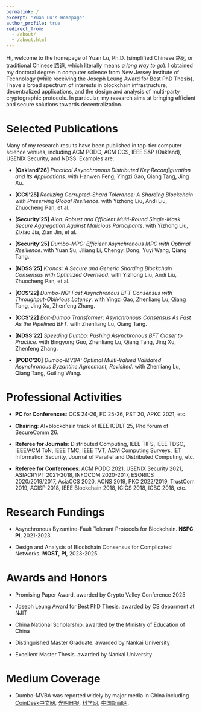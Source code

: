 ```yaml
---
permalink: /
excerpt: "Yuan Lu's Homepage"
author_profile: true
redirect_from: 
  - /about/
  - /about.html
---
```


Hi, welcome to the homepage of Yuan Lu, Ph.D. (simplified Chinese 路远 or traditional Chinese 路遠, which literally means *a long way to go*). I obtained my doctoral degree in computer science from New Jersey Institute of Technology (while receiving the Joseph Leung Award for Best PhD Thesis). I have a broad spectrum of interests in blockchain infrastructure, decentralized applications, and the design and analysis of multi-party cryptographic protocols. In particular, my research aims at bringing efficient and secure solutions towards decentralization.


 


Selected Publications
======

Many of my research results have been published in top-tier computer science venues, including ACM PODC, ACM CCS, IEEE S&P (Oakland), USENIX Security, and NDSS. Examples are:

- **[Oakland’26]** *Practical Asynchronous Distributed Key Reconfiguration and Its Applications*. with Hanwen Feng, Yingzi Gao, Qiang Tang, Jing Xu.

- **[CCS’25]** *Realizing Corrupted-Shard Tolerance: A Sharding Blockchain with Preserving Global Resilience*. with Yizhong Liu, Andi Liu, Zhuocheng Pan, et al.

- **[Security’25]** *Aion: Robust and Efficient Multi-Round Single-Mask Secure Aggregation Against Malicious Participants*. with Yizhong Liu, Zixiao Jia, Zian Jin, et al.

- **[Security’25]** *Dumbo-MPC: Efficient Asynchronous MPC with Optimal Resilience*. with Yuan Su, Jiliang Li, Chengyi Dong, Yuyi Wang, Qiang Tang.

- **[NDSS’25]** *Kronos: A Secure and Generic Sharding Blockchain Consensus with Optimized Overhead*. with Yizhong Liu, Andi Liu, Zhuocheng Pan, et al.
  
- **[CCS’22]** *Dumbo-NG: Fast Asynchronous BFT Consensus with Throughput-Oblivious Latency*. with Yingzi Gao, Zhenliang Lu, Qiang Tang, Jing Xu, Zhenfeng Zhang.
  
- **[CCS’22]** *Bolt-Dumbo Transformer: Asynchronous Consensus As Fast As the Pipelined BFT*. with Zhenliang Lu, Qiang Tang.
  
- **[NDSS’22]** *Speeding Dumbo: Pushing Asynchronous BFT Closer to Practice*. with Bingyong Guo, Zhenliang Lu, Qiang Tang, Jing Xu, Zhenfeng Zhang.
  
- **[PODC’20]** *Dumbo-MVBA: Optimal Multi-Valued Validated Asynchronous Byzantine Agreement, Revisited*. with Zhenliang Lu, Qiang Tang, Guiling Wang.

<!--
- *Aion: Robust and Efficient Multi-Round Single-Mask Secure Aggregation Against Malicious Participants*.  
     &nbsp; &nbsp; &nbsp; **Security** 25. with Yizhong Liu, Zixiao Jia, Zian Jin, et al.

- *Kronos: A Secure and Generic Sharding Blockchain Consensus with Optimized Overhead*.  
     &nbsp; &nbsp; &nbsp; **NDSS** 25. with Yizhong Liu, Andi Liu, Zhuocheng Pan, et al.

- *Efficient Asynchronous Byzantine Agreement without Private Setups*.  
     &nbsp; &nbsp; &nbsp; **ICDCS** 22. with Yingzi Gao, Zhenliang Lu, Qiang Tang, Jing Xu, Zhenfeng Zhang.

- *Fair Peer-to-Peer Content Delivery via Blockchain*.   
     &nbsp; &nbsp; &nbsp; **ESORICS** 21. with Songlin He, Qiang Tang, Guiling Wang, Chase Wu.

- *Generic Superlight Client for Permissionless Blockchains*.   
     &nbsp; &nbsp; &nbsp; **ESORICS** 20. with Qiang Tang, Guiling Wang.

- *Dragoon: Private Decentralized Human Intelligence Tasks Made Practical*.   
     &nbsp; &nbsp; &nbsp; **ICDCS** 20. with Qiang Tang, Guiling Wang.

- *ZebraLancer: Private and Anonymous Crowdsourcing System atop Open Blockchain*.   
     &nbsp; &nbsp; &nbsp; **ICDCS** 18. with Qiang Tang, Guiling Wang.
-->




Professional Activities
======

- **PC for Conferences**: CCS 24-26, FC 25-26, PST 20, APKC 2021, etc.

- **Chairing**: AI+blockchain track of IEEE ICDLT 25, Phd forum of SecureComm 26.

- **Referee for Journals**: Distributed Computing, IEEE TIFS, IEEE TDSC, IEEE/ACM ToN, IEEE TMC, IEEE TVT, ACM Computing Surveys, IET Information Security, Journal of Parallel and Distributed Computing, etc. 

- **Referee for Conferences**: ACM PODC 2021, USENIX Security 2021, ASIACRYPT 2021-2018, INFOCOM 2020-2017, ESORICS 2020/2019/2017, AsiaCCS 2020, ACNS 2019, PKC 2022/2019, TrustCom 2019, ACISP 2018, IEEE Blockchain 2018, ICICS 2018, ICBC 2018, etc. 




Research Fundings
======

- Asynchronous Byzantine-Fault Tolerant Protocols for Blockchain. **NSFC**, **PI**, 2021-2023

- Design and Analysis of Blockchain Consensus for Complicated Networks. **MOST**, **PI**, 2023-2025


Awards and Honors
======

- Promising Paper Award. awarded by Crypto Valley Conference 2025

- Joseph Leung Award for Best PhD Thesis. awarded by CS deparment at NJIT 

- China National Scholarship. awarded by the Ministry of Education of China

- Distinguished Master Graduate. awarded by Nankai University
 
- Excellent Master Thesis. awarded by Nankai University


Medium Coverage
======

- Dumbo-MVBA was reported widely by major media in China including [CoinDesk中文网](http://www.coindeskchinese.com/#/article/4976), [光明日报](https://app.gmdaily.cn/as/opened/n/85ece7999ee2440391078c2b7c43d890), [科学网](http://news.sciencenet.cn/sbhtmlnews/2021/2/360847.shtm?id=360847), [中国新闻网](http://www.chinanews.com/gn/2021/02-08/9407601.shtml).



<!---
More Personal Trajectory
======
Borned in [Pingdingshan](https://en.wikipedia.org/wiki/Pingdingshan) and raised in [Xiangyang](https://en.wikipedia.org/wiki/Xiangyang), I started my higher educations in the beautiful city of [Tianjin](https://en.wikipedia.org/wiki/Tianjin), where I received my B.Sc. degree in electrical engineering and B.B.A. degree in business administration from [Nankai University](https://en.wikipedia.org/wiki/Nankai_University) and [Tianjin University](https://en.wikipedia.org/wiki/Tianjin_University) respectively in 2011. After another 3 years' hard work, I obtained my M.Eng. degree with highest honors in electrical engineering from Nankai University in 2014. 

My [Ethereum](https://www.ethereum.org/) address is 0xBEEF1Bed3677Fe070591074De013cD371B121027



A data-driven personal website
======
Like many other Jekyll-based GitHub Pages templates, academicpages makes you separate the website's content from its form. The content & metadata of your website are in structured markdown files, while various other files constitute the theme, specifying how to transform that content & metadata into HTML pages. You keep these various markdown (.md), YAML (.yml), HTML, and CSS files in a public GitHub repository. Each time you commit and push an update to the repository, the [GitHub pages](https://pages.github.com/) service creates static HTML pages based on these files, which are hosted on GitHub's servers free of charge.

Many of the features of dynamic content management systems (like Wordpress) can be achieved in this fashion, using a fraction of the computational resources and with far less vulnerability to hacking and DDoSing. You can also modify the theme to your heart's content without touching the content of your site. If you get to a point where you've broken something in Jekyll/HTML/CSS beyond repair, your markdown files describing your talks, publications, etc. are safe. You can rollback the changes or even delete the repository and start over -- just be sure to save the markdown files! Finally, you can also write scripts that process the structured data on the site, such as [this one](https://github.com/academicpages/academicpages.github.io/blob/master/talkmap.ipynb) that analyzes metadata in pages about talks to display [a map of every location you've given a talk](https://academicpages.github.io/talkmap.html).

Getting started
======
1. Register a GitHub account if you don't have one and confirm your e-mail (required!)
1. Fork [this repository](https://github.com/academicpages/academicpages.github.io) by clicking the "fork" button in the top right. 
1. Go to the repository's settings (rightmost item in the tabs that start with "Code", should be below "Unwatch"). Rename the repository "[your GitHub username].github.io", which will also be your website's URL.
1. Set site-wide configuration and create content & metadata (see below -- also see [this set of diffs](http://archive.is/3TPas) showing what files were changed to set up [an example site](https://getorg-testacct.github.io) for a user with the username "getorg-testacct")
1. Upload any files (like PDFs, .zip files, etc.) to the files/ directory. They will appear at https://[your GitHub username].github.io/files/example.pdf.  
1. Check status by going to the repository settings, in the "GitHub pages" section

Site-wide configuration
------
The main configuration file for the site is in the base directory in [_config.yml](https://github.com/academicpages/academicpages.github.io/blob/master/_config.yml), which defines the content in the sidebars and other site-wide features. You will need to replace the default variables with ones about yourself and your site's github repository. The configuration file for the top menu is in [_data/navigation.yml](https://github.com/academicpages/academicpages.github.io/blob/master/_data/navigation.yml). For example, if you don't have a portfolio or blog posts, you can remove those items from that navigation.yml file to remove them from the header. 

Create content & metadata
------
For site content, there is one markdown file for each type of content, which are stored in directories like _publications, _talks, _posts, _teaching, or _pages. For example, each talk is a markdown file in the [_talks directory](https://github.com/academicpages/academicpages.github.io/tree/master/_talks). At the top of each markdown file is structured data in YAML about the talk, which the theme will parse to do lots of cool stuff. The same structured data about a talk is used to generate the list of talks on the [Talks page](https://academicpages.github.io/talks), each [individual page](https://academicpages.github.io/talks/2012-03-01-talk-1) for specific talks, the talks section for the [CV page](https://academicpages.github.io/cv), and the [map of places you've given a talk](https://academicpages.github.io/talkmap.html) (if you run this [python file](https://github.com/academicpages/academicpages.github.io/blob/master/talkmap.py) or [Jupyter notebook](https://github.com/academicpages/academicpages.github.io/blob/master/talkmap.ipynb), which creates the HTML for the map based on the contents of the _talks directory).

**Markdown generator**

I have also created [a set of Jupyter notebooks](https://github.com/academicpages/academicpages.github.io/tree/master/markdown_generator
) that converts a CSV containing structured data about talks or presentations into individual markdown files that will be properly formatted for the academicpages template. The sample CSVs in that directory are the ones I used to create my own personal website at stuartgeiger.com. My usual workflow is that I keep a spreadsheet of my publications and talks, then run the code in these notebooks to generate the markdown files, then commit and push them to the GitHub repository.

How to edit your site's GitHub repository
------
Many people use a git client to create files on their local computer and then push them to GitHub's servers. If you are not familiar with git, you can directly edit these configuration and markdown files directly in the github.com interface. Navigate to a file (like [this one](https://github.com/academicpages/academicpages.github.io/blob/master/_talks/2012-03-01-talk-1.md) and click the pencil icon in the top right of the content preview (to the right of the "Raw | Blame | History" buttons). You can delete a file by clicking the trashcan icon to the right of the pencil icon. You can also create new files or upload files by navigating to a directory and clicking the "Create new file" or "Upload files" buttons. 

Example: editing a markdown file for a talk
![Editing a markdown file for a talk](/images/editing-talk.png)

For more info
------
More info about configuring academicpages can be found in [the guide](https://academicpages.github.io/markdown/). The [guides for the Minimal Mistakes theme](https://mmistakes.github.io/minimal-mistakes/docs/configuration/) (which this theme was forked from) might also be helpful.

-->

